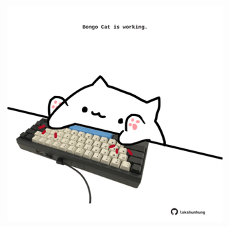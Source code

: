 <!-- built at 23/01/2022, 24:01:18 UTC -->
<p align="center">
  <img width="500" height="500" src="./ReadmeImage.svg">
</p>
